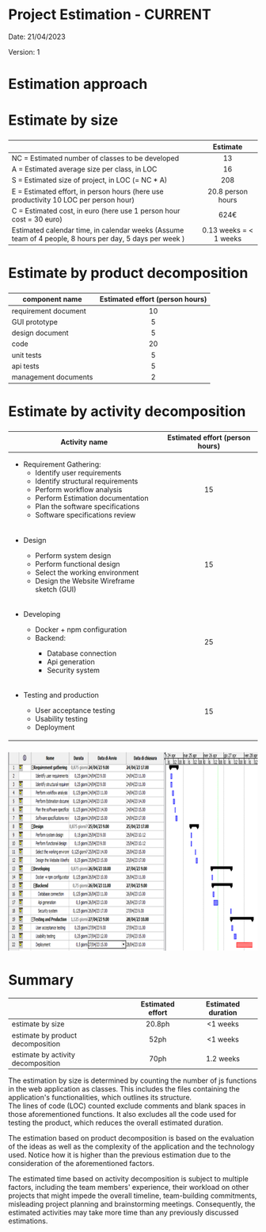 # Project Estimation - CURRENT
Date: 21/04/2023

Version: 1


# Estimation approach
# Estimate by size
### 
|             | Estimate                        |             
| ----------- | :-------------------------------: |  
| NC =  Estimated number of classes to be developed   |    13                   |             
|  A = Estimated average size per class, in LOC       |   16                   | 
| S = Estimated size of project, in LOC (= NC * A) |208  |
| E = Estimated effort, in person hours (here use productivity 10 LOC per person hour)  |       20.8 person hours                               |   
| C = Estimated cost, in euro (here use 1 person hour cost = 30 euro) | 624€ | 
| Estimated calendar time, in calendar weeks (Assume team of 4 people, 8 hours per day, 5 days per week ) |   0.13 weeks = < 1 weeks              |               

# Estimate by product decomposition
### 
|         component name    | Estimated effort (person hours)   |             
| ----------- | :-------------------------------: | 
|requirement document    |  10 |
| GUI prototype |   5|
|design document | 5|
|code | 20|
| unit tests | 5|
| api tests | 5|
| management documents  | 2|


# Estimate by activity decomposition
### 
|         Activity name    | Estimated effort (person hours)   |             
| ----------- | :-------------------------------: | 
| <ul> <li> Requirement Gathering: <ul> <li> Identify user requirements</li><li> Identify structural requirements</li><li>Perform workflow analysis</li><li>Perform Estimation documentation</li><li>Plan the software specifications</li><li>Software specifications review</li></ul></ul>| 15 |
|<ul> <li>Design</li><ul><li>Perform system design</li><li>Perform functional design</li><li>Select the working environment</li><li>Design the Website Wireframe sketch (GUI)</li></ul> </ul>| 15 |
| <ul><li>Developing</li><ul><li>Docker + npm configuration</li><li>Backend:</li><ul><li>Database connection</li> <li>Api generation</li><li>Security system</li></ul></ul> |25|
| <ul><li>Testing and production</li><ul><li>User acceptance testing</li><li>Usability testing</li><li>Deployment</li></ul> |15 |
###


<div style="text-align:center"><img src="./media/V1/gantt.png"  width="800" height="400"/></div>

# Summary
|             | Estimated effort                        |   Estimated duration |          
| ----------- | :-------------------------------: | :---------------:|
| estimate by size |20.8ph|<1 weeks
| estimate by product decomposition | 52ph| <1 weeks
| estimate by activity decomposition |70ph|1.2 weeks



The estimation by size is determined by counting the number of js functions in the web application as classes. This includes the files containing the application's functionalities, which outlines its structure.\
The lines of code (LOC) counted exclude comments and blank spaces in those aforementioned functions. It also excludes all the code used for testing the product, which reduces the overall estimated duration.

The estimation based on product decomposition is based on the evaluation of the ideas as well as the complexity of the application and the technology used. Notice how it is higher than the previous estimation due to the consideration of the aforementioned factors.

The estimated time based on activity decomposition is subject to multiple factors, including the team members' experience, their workload on other projects that might impede the overall timeline, team-building commitments, misleading project planning and brainstorming meetings. Consequently, the estimated activities may take more time than any previously discussed estimations.
